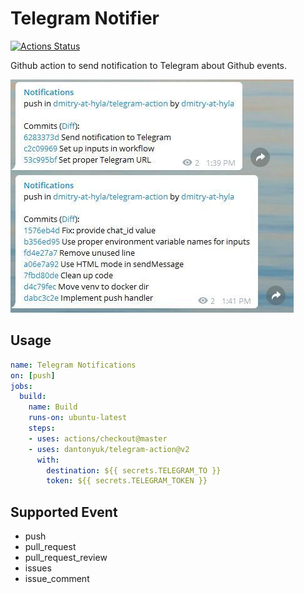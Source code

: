 # Telegram Notifier

[![Actions Status](https://github.com/dantonyuk/telegram-action/workflows/Notify/badge.svg)](https://github.com/dantonyuk/telegram-action/actions)

Github action to send notification to Telegram about Github events.

![](images/push-notifications.jpg)

## Usage

```yml
name: Telegram Notifications
on: [push]
jobs:
  build:
    name: Build
    runs-on: ubuntu-latest
    steps:
    - uses: actions/checkout@master
    - uses: dantonyuk/telegram-action@v2
      with:
        destination: ${{ secrets.TELEGRAM_TO }}
        token: ${{ secrets.TELEGRAM_TOKEN }}
```

## Supported Event

* push
* pull_request
* pull_request_review
* issues
* issue_comment
